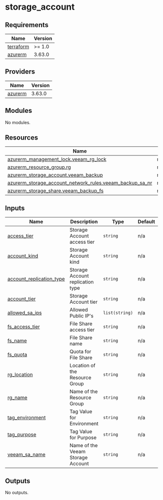 # storage_account

<!-- BEGINNING OF PRE-COMMIT-TERRAFORM DOCS HOOK -->
## Requirements

| Name | Version |
|------|---------|
| <a name="requirement_terraform"></a> [terraform](#requirement\_terraform) | >= 1.0 |
| <a name="requirement_azurerm"></a> [azurerm](#requirement\_azurerm) | 3.63.0 |

## Providers

| Name | Version |
|------|---------|
| <a name="provider_azurerm"></a> [azurerm](#provider\_azurerm) | 3.63.0 |

## Modules

No modules.

## Resources

| Name | Type |
|------|------|
| [azurerm_management_lock.veeam_rg_lock](https://registry.terraform.io/providers/hashicorp/azurerm/3.63.0/docs/resources/management_lock) | resource |
| [azurerm_resource_group.rg](https://registry.terraform.io/providers/hashicorp/azurerm/3.63.0/docs/resources/resource_group) | resource |
| [azurerm_storage_account.veeam_backup](https://registry.terraform.io/providers/hashicorp/azurerm/3.63.0/docs/resources/storage_account) | resource |
| [azurerm_storage_account_network_rules.veeam_backup_sa_nr](https://registry.terraform.io/providers/hashicorp/azurerm/3.63.0/docs/resources/storage_account_network_rules) | resource |
| [azurerm_storage_share.veeam_backup_fs](https://registry.terraform.io/providers/hashicorp/azurerm/3.63.0/docs/resources/storage_share) | resource |

## Inputs

| Name | Description | Type | Default | Required |
|------|-------------|------|---------|:--------:|
| <a name="input_access_tier"></a> [access\_tier](#input\_access\_tier) | Storage Account access tier | `string` | n/a | yes |
| <a name="input_account_kind"></a> [account\_kind](#input\_account\_kind) | Storage Account kind | `string` | n/a | yes |
| <a name="input_account_replication_type"></a> [account\_replication\_type](#input\_account\_replication\_type) | Storage Account replication type | `string` | n/a | yes |
| <a name="input_account_tier"></a> [account\_tier](#input\_account\_tier) | Storage Account tier | `string` | n/a | yes |
| <a name="input_allowed_sa_ips"></a> [allowed\_sa\_ips](#input\_allowed\_sa\_ips) | Allowed Public IP's | `list(string)` | n/a | yes |
| <a name="input_fs_access_tier"></a> [fs\_access\_tier](#input\_fs\_access\_tier) | File Share access tier | `string` | n/a | yes |
| <a name="input_fs_name"></a> [fs\_name](#input\_fs\_name) | File Share name | `string` | n/a | yes |
| <a name="input_fs_quota"></a> [fs\_quota](#input\_fs\_quota) | Quota for File Share | `string` | n/a | yes |
| <a name="input_rg_location"></a> [rg\_location](#input\_rg\_location) | Location of the Resource Group | `string` | n/a | yes |
| <a name="input_rg_name"></a> [rg\_name](#input\_rg\_name) | Name of the Resource Group | `string` | n/a | yes |
| <a name="input_tag_environment"></a> [tag\_environment](#input\_tag\_environment) | Tag Value for Environment | `string` | n/a | yes |
| <a name="input_tag_purpose"></a> [tag\_purpose](#input\_tag\_purpose) | Tag Value for Purpose | `string` | n/a | yes |
| <a name="input_veeam_sa_name"></a> [veeam\_sa\_name](#input\_veeam\_sa\_name) | Name of the Veeam Storage Account | `string` | n/a | yes |

## Outputs

No outputs.
<!-- END OF PRE-COMMIT-TERRAFORM DOCS HOOK -->
